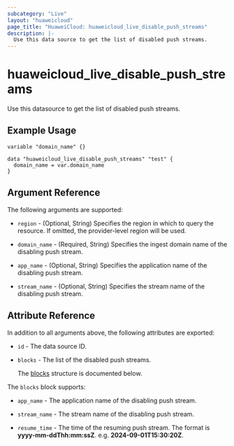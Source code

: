 ```yaml
---
subcategory: "Live"
layout: "huaweicloud"
page_title: "HuaweiCloud: huaweicloud_live_disable_push_streams"
description: |-
  Use this data source to get the list of disabled push streams.
---
```


# huaweicloud_live_disable_push_streams

Use this datasource to get the list of disabled push streams.

## Example Usage

```hcl
variable "domain_name" {}

data "huaweicloud_live_disable_push_streams" "test" {
  domain_name = var.domain_name
}
```

## Argument Reference

The following arguments are supported:

* `region` - (Optional, String) Specifies the region in which to query the resource.
  If omitted, the provider-level region will be used.

* `domain_name` - (Required, String) Specifies the ingest domain name of the disabling push stream.

* `app_name` - (Optional, String) Specifies the application name of the disabling push stream.

* `stream_name` - (Optional, String) Specifies the stream name of the disabling push stream.

## Attribute Reference

In addition to all arguments above, the following attributes are exported:

* `id` - The data source ID.

* `blocks` - The list of the disabled push streams.

  The [blocks](#blocks_struct) structure is documented below.

<a name="blocks_struct"></a>
The `blocks` block supports:

* `app_name` - The application name of the disabling push stream.

* `stream_name` - The stream name of the disabling push stream.

* `resume_time` - The time of the resuming push stream.
  The format is **yyyy-mm-ddThh:mm:ssZ**. e.g. **2024-09-01T15:30:20Z**.
